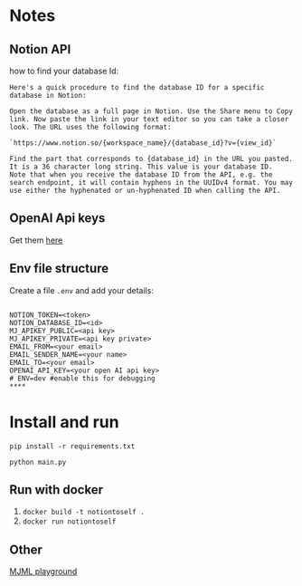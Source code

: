 # Notes

## Notion API

how to find your database Id:

    Here's a quick procedure to find the database ID for a specific database in Notion:

    Open the database as a full page in Notion. Use the Share menu to Copy link. Now paste the link in your text editor so you can take a closer look. The URL uses the following format:

    `https://www.notion.so/{workspace_name}/{database_id}?v={view_id}`

    Find the part that corresponds to {database_id} in the URL you pasted. It is a 36 character long string. This value is your database ID.
    Note that when you receive the database ID from the API, e.g. the search endpoint, it will contain hyphens in the UUIDv4 format. You may use either the hyphenated or un-hyphenated ID when calling the API.

## OpenAI Api keys

Get them [here](https://platform.openai.com/account/api-keys)

## Env file structure

Create a file `.env` and add your details:

```

NOTION_TOKEN=<token>
NOTION_DATABASE_ID=<id>
MJ_APIKEY_PUBLIC=<api key>
MJ_APIKEY_PRIVATE=<api key private>
EMAIL_FROM=<your email>
EMAIL_SENDER_NAME=<your name>
EMAIL_TO=<your email>
OPENAI_API_KEY=<your open AI api key>
# ENV=dev #enable this for debugging 
****
```


# Install and run

```pip install -r requirements.txt```

```python main.py```

## Run with docker

1. ```docker build -t notiontoself .```
2. ```docker run notiontoself    ```

## Other

[MJML playground](https://mjml.io/try-it-live) 
